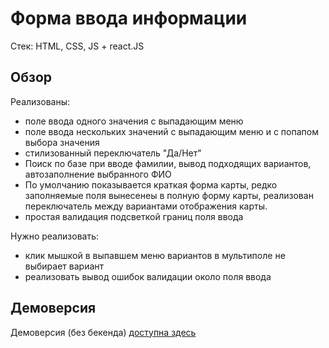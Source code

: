 # Форма ввода информации
Стек: HTML, CSS, JS + react.JS

## Обзор
Реализованы:  
- поле ввода одного значения с выпадающим меню
- поле ввода нескольких значений с выпадающим меню и с попапом выбора значения
- стилизованный переключатель "Да/Нет"
- Поиск по базе при вводе фамилии, вывод подходящих вариантов, автозаполнение выбранного ФИО
- По умолчанию показывается краткая форма карты, редко заполняемые поля вынесенеы в полную форму карты, реализован переключатель между вариантами отображения карты.
- простая валидация подсветкой границ поля ввода

Нужно реализовать:
- клик мышкой в выпавшем меню вариантов в мультиполе не выбирает вариант
- реализовать вывод ошибок валидации около поля ввода

## Демоверсия

Демоверсия (без бекенда) [доступна здесь](https://kizan.vercel.app/komand)
